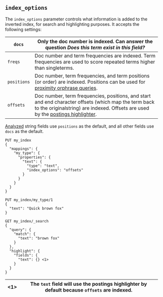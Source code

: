 ## `index_options`

The `index_options` parameter controls what information is added to the inverted index, for search and highlighting purposes. It accepts the following settings:

`docs`| Only the doc number is indexed. Can answer the question _Does this term exist in this field?_    
---|---    
`freqs`| Doc number and term frequencies are indexed. Term frequencies are used to score repeated terms higher than singleterms.     
`positions`| Doc number, term frequencies, and term positions (or order) are indexed. Positions can be used for [proximity orphrase queries](query-dsl-match-query-phrase.html).     
`offsets`| Doc number, term frequencies, positions, and start and end character offsets (which map the term back to the originalstring) are indexed. Offsets are used by the [postings highlighter](search-request-highlighting.html#postings-highlighter).   
  
[Analyzed](mapping-index.html) string fields use `positions` as the default, and all other fields use `docs` as the default.
    
    
    PUT my_index
    {
      "mappings": {
        "my_type": {
          "properties": {
            "text": {
              "type": "text",
              "index_options": "offsets"
            }
          }
        }
      }
    }
    
    PUT my_index/my_type/1
    {
      "text": "Quick brown fox"
    }
    
    GET my_index/_search
    {
      "query": {
        "match": {
          "text": "brown fox"
        }
      },
      "highlight": {
        "fields": {
          "text": {} <1>
        }
      }
    }

<1>| The `text` field will use the postings highlighter by default because `offsets` are indexed.     
---|---
